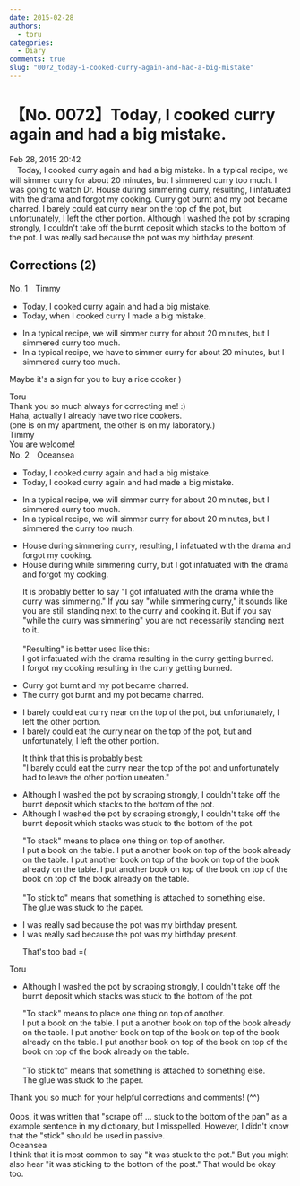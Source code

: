 ```yaml
---
date: 2015-02-28
authors:
  - toru
categories:
  - Diary
comments: true
slug: "0072_today-i-cooked-curry-again-and-had-a-big-mistake"
---
```


# 【No. 0072】Today, I cooked curry again and had a big mistake.
<div class="date">Feb 28, 2015 20:42</div>
<div id="post"><div id="body_show_ori">
　Today, I cooked curry again and had a big mistake. In a typical recipe, we will simmer curry for about 20 minutes, but I simmered curry too much. I was going to watch Dr. House during simmering curry, resulting, I infatuated with the drama and forgot my cooking. Curry got burnt and my pot became charred. I barely could eat curry near on the top of the pot, but unfortunately, I left the other portion. Although I washed the pot by scraping strongly, I couldn't take off the burnt deposit which stacks to the bottom of the pot. I was really sad because the pot was my birthday present.
</div></div>

<!-- more -->


## Corrections (2)
<div id="block"><div class="first_name"> No. 1　<span class="just_name">Timmy</span></div><div id="block2">
<ul class="correction_field">
<li class="incorrect">Today, I cooked curry again and had a big mistake.</li>
<li class="corrected correct">
Today, <span class="f_blue">when</span> I cooked curry <span class="f_blue">I made</span> a big mistake.
</li>
</ul>
<ul class="correction_field">
<li class="incorrect">In a typical recipe, we will simmer curry for about 20 minutes, but I simmered curry too much.</li>
<li class="corrected correct">
In a typical recipe, we <span class="f_blue">have to</span> simmer curry for about 20 minutes, but I simmered curry too much.
</li>
</ul>
<p class="comment_small">
 Maybe it's a sign for you to buy a rice cooker )
</p>

</div><div class="name"><span class="just_name">Toru</span><br>
Thank you so much always for correcting me! :)<br/>Haha, actually I already have two rice cookers.<br/>(one is on my apartment, the other is on my laboratory.)
</div>
<div class="name"><span class="just_name">Timmy</span><br>
You are welcome!
</div>
</div>
<div id="block"><div class="first_name"> No. 2　<span class="just_name">Oceansea</span></div><div id="block2">
<ul class="correction_field">
<li class="incorrect">Today, I cooked curry again and had a big mistake.</li>
<li class="corrected correct">
Today, I cooked curry again and <span class="f_gray"><span class="sline">had </span></span><span class="f_red">made </span>a big mistake.
</li>
</ul>
<ul class="correction_field">
<li class="incorrect">In a typical recipe, we will simmer curry for about 20 minutes, but I simmered curry too much.</li>
<li class="corrected correct">
In a typical recipe, we will simmer curry for about 20 minutes, but I simmered <span class="f_blue">the</span> curry too much.
</li>
</ul>
<ul class="correction_field">
<li class="incorrect">House during simmering curry, resulting, I infatuated with the drama and forgot my cooking.</li>
<li class="corrected correct">
House <span class="sline"><span class="f_red">during</span></span> <span class="f_blue">while </span>simmering curry, <span class="f_red">but </span>I <span class="f_blue">got </span>infatuated with the drama and forgot my cooking.
<p class="correction_comment">It is probably better to say "I got infatuated with the drama while the curry was simmering." If you say "while simmering curry," it sounds like you are still standing next to the curry and cooking it. But if you say "while the curry was simmering" you are not necessarily standing next to it.<br/><br/>"Resulting" is better used like this:<br/>I got infatuated with the drama resulting in the curry getting burned.<br/>I forgot my cooking resulting in the curry getting burned.</p>
</li>
</ul>
<ul class="correction_field">
<li class="incorrect">Curry got burnt and my pot became charred.</li>
<li class="corrected correct">
<span class="f_blue">The c</span>urry got burnt and my pot became charred.
</li>
</ul>
<ul class="correction_field">
<li class="incorrect">I barely could eat curry near on the top of the pot, but unfortunately, I left the other portion.</li>
<li class="corrected correct">
I barely could eat <span class="f_blue">the</span> curry near <span class="f_red"><span class="sline">on </span></span>the top of the pot, <span class="f_gray"><span class="sline">but </span></span><span class="f_red">and </span>unfortunately, I left the other portion.
<p class="correction_comment">It think that this is probably best:<br/>"I barely could eat the curry near the top of the pot and unfortunately had to leave the other portion uneaten."</p>
</li>
</ul>
<ul class="correction_field">
<li class="incorrect">Although I washed the pot by scraping strongly, I couldn't take off the burnt deposit which stacks to the bottom of the pot.</li>
<li class="corrected correct">
Although I washed the pot by scraping strongly, I couldn't take off the burnt deposit which <span class="sline"><span class="f_gray">stacks </span></span><span class="f_red">was stuck</span> to the bottom of the pot.
<p class="correction_comment">"To stack" means to place one thing on top of another.<br/>I put a book on the table. I put a another book on top of the book already on the table. I put another book on top of the book on top of the book already on the table. I put another book on top of the book on top of the book on top of the book already on the table.<br/><br/>"To stick to" means that something is attached to something else.<br/>The glue was stuck to the paper.</p>
</li>
</ul>
<ul class="correction_field">
<li class="incorrect">I was really sad because the pot was my birthday present.</li>
<li class="corrected correct">
I was really sad because the pot was my birthday present.
<p class="correction_comment">That's too bad =(</p>
</li>
</ul>
</div><div class="name"><span class="just_name">Toru</span><br><div class="quote_field"><ul class="correction_field">
<li class="corrected correct">
Although I washed the pot by scraping strongly, I couldn't take off the burnt deposit which <span class="sline"><span class="f_gray">stacks </span></span><span class="f_red">was stuck</span> to the bottom of the pot.
<p class="correction_comment">
"To stack" means to place one thing on top of another.<br/>I put a book on the table. I put a another book on top of the book already on the table. I put another book on top of the book on top of the book already on the table. I put another book on top of the book on top of the book on top of the book already on the table.<br/><br/>"To stick to" means that something is attached to something else.<br/>The glue was stuck to the paper.
</p>
</li>
</ul></div>
Thank you so much for your helpful corrections and comments! (^^)<br/><br/>Oops, it was written that "scrape off ... stuck to the bottom of the pan" as a example sentence in my dictionary, but I misspelled. However, I didn't know that the "stick" should be used in passive.
</div>
<div class="name"><span class="just_name">Oceansea</span><br>
I think that it is most common to say "it was stuck to the pot." But you might also hear "it was sticking to the bottom of the post." That would be okay too.
</div>
</div>
